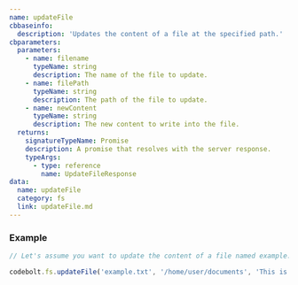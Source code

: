 ```yaml
---
name: updateFile
cbbaseinfo:
  description: 'Updates the content of a file at the specified path.'
cbparameters:
  parameters:
    - name: filename
      typeName: string
      description: The name of the file to update.
    - name: filePath
      typeName: string
      description: The path of the file to update.
    - name: newContent
      typeName: string
      description: The new content to write into the file.
  returns:
    signatureTypeName: Promise
    description: A promise that resolves with the server response.
    typeArgs:
      - type: reference
        name: UpdateFileResponse
data:
  name: updateFile
  category: fs
  link: updateFile.md
---
```

<CBBaseInfo/> 
<CBParameters/>

### Example 

```js
// Let's assume you want to update the content of a file named example.txt in the /home/user/documents directory.

codebolt.fs.updateFile('example.txt', '/home/user/documents', 'This is the updated content.');